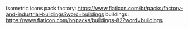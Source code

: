isometric icons pack
factory: https://www.flaticon.com/br/packs/factory-and-industrial-buildings?word=buildings
buildings: https://www.flaticon.com/br/packs/buildings-82?word=buildings
